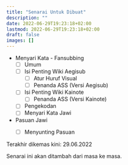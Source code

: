 ```yaml
---
title: "Senarai Untuk Dibuat"
description: ""
date: 2022-06-29T19:23:18+02:00
lastmod: 2022-06-29T19:23:18+02:00
draft: false
images: []
---
```


- Menyari Kata - Fansubbing
    - [ ] Umum
    - [ ] Isi Penting Wiki Aegisub
        - [ ] Atur Huruf Visual
        - [ ] Penanda ASS (Versi Aegisub)
    - [ ] Isi Penting Wiki Kainote
        - [ ] Penanda ASS (Versi Kainote)
    - [ ] Pengekodan
    - [ ] Menyari Kata Jawi

- Pasuan Jawi
    - [ ] Menyunting Pasuan


Terakhir dikemas kini: 29.06.2022

Senarai ini akan ditambah dari masa ke masa.